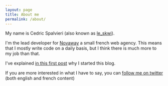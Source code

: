 ```yaml
---
layout: page
title: About me
permalink: /about/
---
```

My name is Cedric Spalvieri (also known as [le_skwi](http://twitter.com/le_skwi)).

I'm the lead developer for [Novaway](http://novaway.fr) a small french web agency. This means that I mostly write code on a daily basis, but I think there is much more to my job than that. 

I've explained [in this first post](/2015/02/19/yet-another-developer-blog.html) why I started this blog.

If you are more interested in what I have to say, you can [follow me on twitter](http://twitter.com/le_skwi) (both english and french content)
